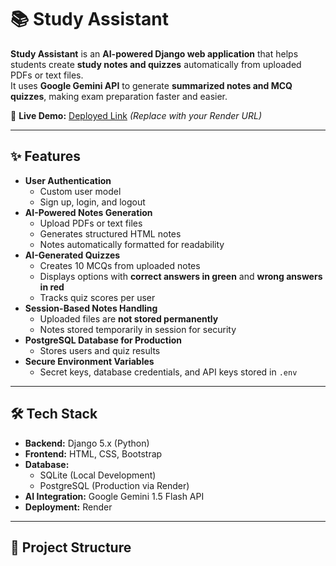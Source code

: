 # 📚 Study Assistant

**Study Assistant** is an **AI-powered Django web application** that helps students create **study notes and quizzes** automatically from uploaded PDFs or text files.  
It uses **Google Gemini API** to generate **summarized notes and MCQ quizzes**, making exam preparation faster and easier.  

🔗 **Live Demo:** [Deployed Link](https://study-assistant-6x0g.onrender.com) *(Replace with your Render URL)*

---

## ✨ Features

- **User Authentication**
  - Custom user model
  - Sign up, login, and logout
- **AI-Powered Notes Generation**
  - Upload PDFs or text files
  - Generates structured HTML notes
  - Notes automatically formatted for readability
- **AI-Generated Quizzes**
  - Creates 10 MCQs from uploaded notes
  - Displays options with **correct answers in green** and **wrong answers in red**
  - Tracks quiz scores per user
- **Session-Based Notes Handling**
  - Uploaded files are **not stored permanently**
  - Notes stored temporarily in session for security
- **PostgreSQL Database for Production**
  - Stores users and quiz results
- **Secure Environment Variables**
  - Secret keys, database credentials, and API keys stored in `.env`

---

## 🛠 Tech Stack

- **Backend:** Django 5.x (Python)
- **Frontend:** HTML, CSS, Bootstrap
- **Database:**
  - SQLite (Local Development)
  - PostgreSQL (Production via Render)
- **AI Integration:** Google Gemini 1.5 Flash API
- **Deployment:** Render

---

## 📂 Project Structure

